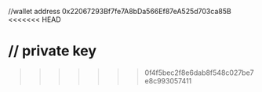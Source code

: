 //wallet address 0x22067293Bf7fe7A8bDa566Ef87eA525d703ca85B
<<<<<<< HEAD

// private key 
=======
>>>>>>> 0f4f5bec2f8e6dab8f548c027be7e8c993057411
